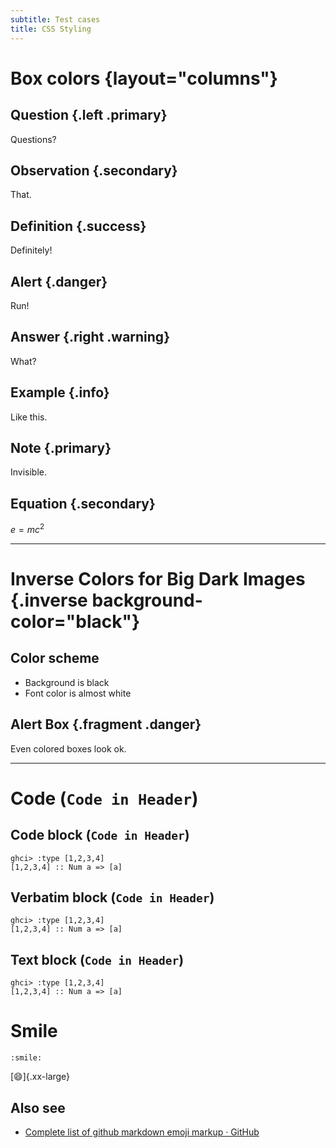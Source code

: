 ```yaml
---
subtitle: Test cases
title: CSS Styling
---
```


# Box colors {layout="columns"}

## Question {.left .primary}

Questions?

## Observation {.secondary}

That.

## Definition {.success}

Definitely!

## Alert {.danger}

Run!

## Answer {.right .warning}

What?

## Example {.info}

Like this.

## Note {.primary}

Invisible.

## Equation {.secondary}

$e=mc^2$

------------------------------------------------------------------------

# Inverse Colors for Big Dark Images {.inverse background-color="black"}

## Color scheme

-   Background is black
-   Font color is almost white

## Alert Box {.fragment .danger}

Even colored boxes look ok.

------------------------------------------------------------------------

# Code (`Code in Header`)

## Code block (`Code in Header`)

``` {.haskell label="Haskell"}
ghci> :type [1,2,3,4]
[1,2,3,4] :: Num a => [a]
```

## Verbatim block (`Code in Header`)

    ghci> :type [1,2,3,4]
    [1,2,3,4] :: Num a => [a]

## Text block (`Code in Header`)

``` {.txt}
ghci> :type [1,2,3,4]
[1,2,3,4] :: Num a => [a]
```

# Smile

``` {.{..markdown}}
:smile:
```

[:smile:]{.xx-large}

## Also see

-   [Complete list of github markdown emoji markup ·
    GitHub](https://gist.github.com/rxaviers/7360908)
